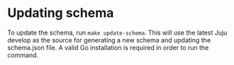 # Updating schema

To update the schema, run `make update-schema`.
This will use the latest Juju develop as the source for generating a new
schema and updating the schema.json file. A valid Go installation is required
in order to run the command.
